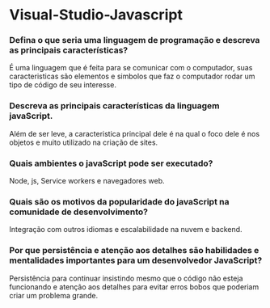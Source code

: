 # Visual-Studio-Javascript

<h3>Defina o que seria uma linguagem de programação e descreva as principais características?</h3>

É uma linguagem que é feita para se comunicar com o computador, suas caracteristicas são elementos e simbolos que faz o computador rodar um tipo de código
de  seu interesse.

<h3>Descreva as principais características da linguagem javaScript.</h3>

Além de ser leve, a caracteristica principal dele é na qual o foco dele é nos objetos e muito utilizado na criação de sites.

<h3>Quais ambientes o javaScript pode ser executado?</h3>

Node, js, Service workers e navegadores web.

<h3>Quais são os motivos da popularidade do javaScript na comunidade de desenvolvimento?</h3>

Integração com outros idiomas e escalabilidade na nuvem e backend.

<h3>Por que persistência e atenção aos detalhes são habilidades e mentalidades importantes para um desenvolvedor JavaScript?</h3>

Persistência para continuar insistindo mesmo que o código não esteja funcionando e atenção aos detalhes para evitar erros bobos que poderiam
criar um problema grande.
